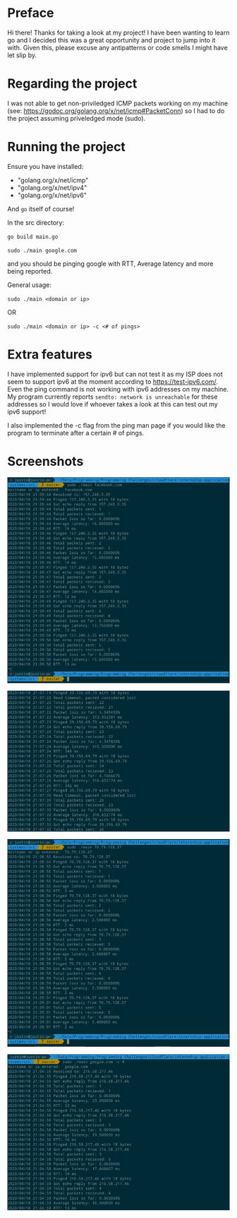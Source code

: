 # Preface
Hi there!  Thanks for taking a look at my project!  I have been wanting to learn go and I decided this was a great opportunity and project to jump into it with.  Given this, please excuse any antipatterns or code smells I might have let slip by.

# Regarding the project
I was not able to get non-priviledged ICMP packets working on my machine (see: https://godoc.org/golang.org/x/net/icmp#PacketConn) so I had to do the project assuming priveledged mode (sudo).

# Running the project
Ensure you have installed:
- "golang.org/x/net/icmp"
-	"golang.org/x/net/ipv4"
- "golang.org/x/net/ipv6"

And `go` itself of course!

In the src directory:

`go build main.go`

`sudo ./main google.com`

and you should be pinging google with RTT, Average latency and more being reported.

General usage:

`sudo ./main <domain or ip>`

OR

`sudo ./main <domain or ip> -c <# of pings>`

# Extra features
I have implemented support for ipv6 but can not test it as my ISP does not seem to support ipv6 at the moment according to https://test-ipv6.com/.  Even the ping command is not working with ipv6 addresses on my machine.  My program currently reports `sendto: network is unreachable` for these addresses so I would love if whoever takes a look at this can test out my ipv6 support!

I also implemented the -c flag from the ping man page if you would like the program to terminate after a certain # of pings.

# Screenshots
![Hostname Resolution](/screenshots/HostnameResolution.png?raw=true "Hostname Resolution")

![Packet Loss Example](/screenshots/PacketLossExample.png?raw=true "Example with some loss")

![Pinging My Public IP](/screenshots/PingingMyself.png?raw=true "Pinging a raw ipv4 (my public ip)")

![-c usage](/screenshots/UsageWith-c.png?raw=true "Example of -c usage")

